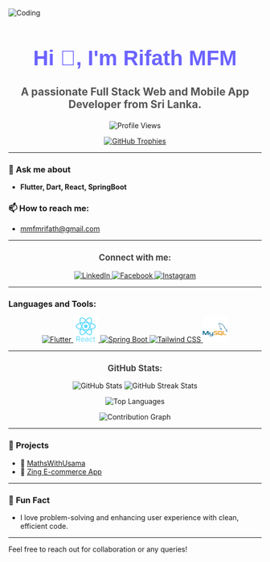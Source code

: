<img align="center" alt="Coding" width="1000" src="https://github.com/MfmRifath/MfmRifath/blob/main/futurism-perspective-digital-nomads-lifestyle.jpg" />

<h1 align="center" style="font-size: 3em; color: #6c63ff; font-family: 'Poppins', sans-serif;">
  Hi 👋, I'm Rifath MFM
</h1>
<h3 align="center" style="font-size: 1.5em; color: #555;">
  A passionate Full Stack Web and Mobile App Developer from Sri Lanka.
</h3>

<p align="center">
  <img src="https://komarev.com/ghpvc/?username=mfmrifath&label=Profile%20views&color=0e75b6&style=flat" alt="Profile Views" />
</p>

<p align="center">
  <a href="https://github.com/ryo-ma/github-profile-trophy">
    <img src="https://github-profile-trophy.vercel.app/?username=mfmrifath&theme=onedark&no-frame=true&margin-w=10" alt="GitHub Trophies" />
  </a>
</p>

---

### 💬 **Ask me about**
- **Flutter, Dart, React, SpringBoot**

### 📫 **How to reach me**:
- [mmfmrifath@gmail.com](mailto:mmfmrifath@gmail.com)

---

<h3 align="center" style="font-size: 1.2em; color: #444;">Connect with me:</h3>
<p align="center">
  <a href="https://www.linkedin.com/in/rifath-mohammed-b3987a31a?utm_source=share&utm_campaign=share_via&utm_content=profile&utm_medium=ios_app" target="_blank">
    <img src="https://img.shields.io/badge/LinkedIn-0A66C2?style=for-the-badge&logo=linkedin&logoColor=white" alt="LinkedIn" />
  </a>
  <a href="https://fb.com/mfm-rifath-mfmr" target="_blank">
    <img src="https://img.shields.io/badge/Facebook-1877F2?style=for-the-badge&logo=facebook&logoColor=white" alt="Facebook" />
  </a>
  <a href="https://instagram.com/mfmrifathmfmr" target="_blank">
    <img src="https://img.shields.io/badge/Instagram-E4405F?style=for-the-badge&logo=instagram&logoColor=white" alt="Instagram" />
  </a>
</p>

---

<h3 align="left">Languages and Tools:</h3>
<div align="center">
  <a href="https://flutter.dev" target="_blank" rel="noreferrer">
    <img src="https://www.vectorlogo.zone/logos/flutterio/flutterio-icon.svg" alt="Flutter" width="50" height="50"/>
  </a>
  <a href="https://reactjs.org" target="_blank" rel="noreferrer">
    <img src="https://raw.githubusercontent.com/devicons/devicon/master/icons/react/react-original-wordmark.svg" alt="React" width="50" height="50"/>
  </a>
  <a href="https://spring.io" target="_blank" rel="noreferrer">
    <img src="https://www.vectorlogo.zone/logos/springio/springio-icon.svg" alt="Spring Boot" width="50" height="50"/>
  </a>
  <a href="https://tailwindcss.com" target="_blank" rel="noreferrer">
    <img src="https://www.vectorlogo.zone/logos/tailwindcss/tailwindcss-icon.svg" alt="Tailwind CSS" width="50" height="50"/>
  </a>
  <a href="https://www.mysql.com" target="_blank" rel="noreferrer">
    <img src="https://raw.githubusercontent.com/devicons/devicon/master/icons/mysql/mysql-original-wordmark.svg" alt="MySQL" width="50" height="50"/>
  </a>
  <!-- Add more tools as needed -->
</div>

---

<h3 align="center" style="font-size: 1.2em; color: #444;">GitHub Stats:</h3>
<p align="center">
  <img src="https://github-readme-stats.vercel.app/api?username=mfmrifath&show_icons=true&theme=tokyonight" alt="GitHub Stats"/>
  <img src="https://github-readme-streak-stats.herokuapp.com/?user=mfmrifath&theme=tokyonight" alt="GitHub Streak Stats"/>
</p>

<p align="center">
  <img src="https://github-readme-stats.vercel.app/api/top-langs/?username=mfmrifath&layout=compact&theme=tokyonight" alt="Top Languages"/>
</p>

<p align="center">
  <img src="https://activity-graph.herokuapp.com/graph?username=mfmrifath&theme=dracula" alt="Contribution Graph" />
</p>

---

### 🚀 **Projects**
- 📱 [MathsWithUsama](https://github.com/MfmRifath/MathsWithUsama)
- 🛒 [Zing E-commerce App](https://github.com/MfmRifath/ZingApp)

---

### 🎯 **Fun Fact**
- I love problem-solving and enhancing user experience with clean, efficient code.

---

Feel free to reach out for collaboration or any queries!
